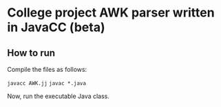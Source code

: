 College project AWK parser written in JavaCC (beta)
===================================================

How to run
---------------

Compile the files as follows:

`javacc AWK.jj`
`javac *.java`

Now, run the executable Java class.
